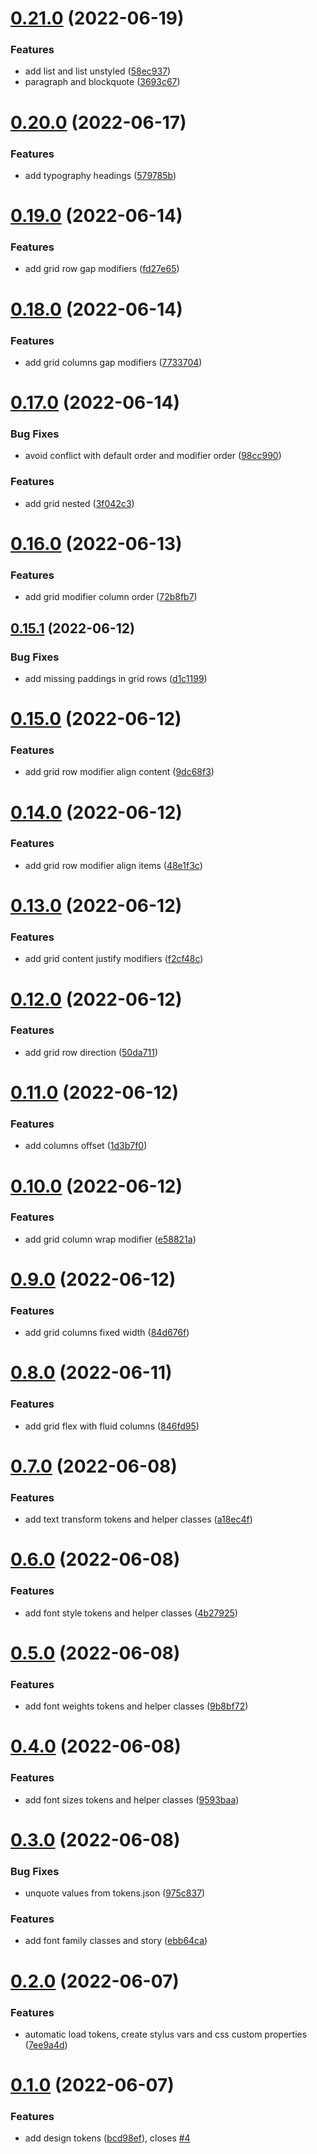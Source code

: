 # [0.21.0](https://github.com/komplib/css/compare/v0.20.0...v0.21.0) (2022-06-19)

### Features

- add list and list unstyled ([58ec937](https://github.com/komplib/css/commit/58ec937ddeb85a20f2ce0f8f4cf2f1c61c7dff29))
- paragraph and blockquote ([3693c67](https://github.com/komplib/css/commit/3693c67adb9c76125b35752ef3e15eecb419f08c))

# [0.20.0](https://github.com/komplib/css/compare/v0.19.0...v0.20.0) (2022-06-17)

### Features

- add typography headings ([579785b](https://github.com/komplib/css/commit/579785b331d8cc22ad4ec9582355d30dda1a0bf7))

# [0.19.0](https://github.com/komplib/css/compare/v0.18.0...v0.19.0) (2022-06-14)

### Features

- add grid row gap modifiers ([fd27e65](https://github.com/komplib/css/commit/fd27e6519b33287474a9a7e109d05b11352911f0))

# [0.18.0](https://github.com/komplib/css/compare/v0.17.0...v0.18.0) (2022-06-14)

### Features

- add grid columns gap modifiers ([7733704](https://github.com/komplib/css/commit/7733704335ce20830bda8ae6109ac5028ca804c8))

# [0.17.0](https://github.com/komplib/css/compare/v0.16.0...v0.17.0) (2022-06-14)

### Bug Fixes

- avoid conflict with default order and modifier order ([98cc990](https://github.com/komplib/css/commit/98cc9906fea7571d9169eeb5abd37b15a8eca698))

### Features

- add grid nested ([3f042c3](https://github.com/komplib/css/commit/3f042c3c96567f71fca6bd23dcf0e0e3a12b14e1))

# [0.16.0](https://github.com/komplib/css/compare/v0.15.1...v0.16.0) (2022-06-13)

### Features

- add grid modifier column order ([72b8fb7](https://github.com/komplib/css/commit/72b8fb73fdd9c17fde075cf99c3f6d6d27578ff0))

## [0.15.1](https://github.com/komplib/css/compare/v0.15.0...v0.15.1) (2022-06-12)

### Bug Fixes

- add missing paddings in grid rows ([d1c1199](https://github.com/komplib/css/commit/d1c1199f56f6c43f99d7ae3a345ff3411100b657))

# [0.15.0](https://github.com/komplib/css/compare/v0.14.0...v0.15.0) (2022-06-12)

### Features

- add grid row modifier align content ([9dc68f3](https://github.com/komplib/css/commit/9dc68f3d7c0ec0b5a787cd6b9706e635722e7cc4))

# [0.14.0](https://github.com/komplib/css/compare/v0.13.0...v0.14.0) (2022-06-12)

### Features

- add grid row modifier align items ([48e1f3c](https://github.com/komplib/css/commit/48e1f3ccacb2353033f6207e782a5743febd6594))

# [0.13.0](https://github.com/komplib/css/compare/v0.12.0...v0.13.0) (2022-06-12)

### Features

- add grid content justify modifiers ([f2cf48c](https://github.com/komplib/css/commit/f2cf48c15d35689f82c205d44f5f16f2242fdb3e))

# [0.12.0](https://github.com/komplib/css/compare/v0.11.0...v0.12.0) (2022-06-12)

### Features

- add grid row direction ([50da711](https://github.com/komplib/css/commit/50da71124ffed28878e0e3510e519a5bbfdba0af))

# [0.11.0](https://github.com/komplib/css/compare/v0.10.0...v0.11.0) (2022-06-12)

### Features

- add columns offset ([1d3b7f0](https://github.com/komplib/css/commit/1d3b7f0e71e21083df735d87e6e192ed507eb355))

# [0.10.0](https://github.com/komplib/css/compare/v0.9.0...v0.10.0) (2022-06-12)

### Features

- add grid column wrap modifier ([e58821a](https://github.com/komplib/css/commit/e58821ac247ce84c7e822b58517100d9e4591f1d))

# [0.9.0](https://github.com/komplib/css/compare/v0.8.0...v0.9.0) (2022-06-12)

### Features

- add grid columns fixed width ([84d676f](https://github.com/komplib/css/commit/84d676fa2b5eaa16687f9111e98cd5caf41af51e))

# [0.8.0](https://github.com/komplib/css/compare/v0.7.0...v0.8.0) (2022-06-11)

### Features

- add grid flex with fluid columns ([846fd95](https://github.com/komplib/css/commit/846fd95fe62e7f777ca2d9b273eda4960f2a4f26))

# [0.7.0](https://github.com/komplib/css/compare/v0.6.0...v0.7.0) (2022-06-08)

### Features

- add text transform tokens and helper classes ([a18ec4f](https://github.com/komplib/css/commit/a18ec4f69a5297156716a93981c112b79a81c80c))

# [0.6.0](https://github.com/komplib/css/compare/v0.5.0...v0.6.0) (2022-06-08)

### Features

- add font style tokens and helper classes ([4b27925](https://github.com/komplib/css/commit/4b279258d344306d82cd8abcfa300c43e1b6254e))

# [0.5.0](https://github.com/komplib/css/compare/v0.4.0...v0.5.0) (2022-06-08)

### Features

- add font weights tokens and helper classes ([9b8bf72](https://github.com/komplib/css/commit/9b8bf72bef30c45cc2bb53c6b79d76b6b5274c59))

# [0.4.0](https://github.com/komplib/css/compare/v0.3.0...v0.4.0) (2022-06-08)

### Features

- add font sizes tokens and helper classes ([9593baa](https://github.com/komplib/css/commit/9593baa068c955404b3d8d590070667b3a9e890b))

# [0.3.0](https://github.com/komplib/css/compare/v0.2.0...v0.3.0) (2022-06-08)

### Bug Fixes

- unquote values from tokens.json ([975c837](https://github.com/komplib/css/commit/975c837b10e8a9107e819d3b8fba22ed027b9e9b))

### Features

- add font family classes and story ([ebb64ca](https://github.com/komplib/css/commit/ebb64ca4840d0a5a400325108f1a199faf4aaa8e))

# [0.2.0](https://github.com/komplib/css/compare/v0.1.0...v0.2.0) (2022-06-07)

### Features

- automatic load tokens, create stylus vars and css custom properties ([7ee9a4d](https://github.com/komplib/css/commit/7ee9a4d246d0772307644fdd7a8a7ccf24862767))

# [0.1.0](https://github.com/komplib/css/compare/v0.0.0...v0.1.0) (2022-06-07)

### Features

- add design tokens ([bcd98ef](https://github.com/komplib/css/commit/bcd98ef73311a54de90ade07b0f55881cde0ecf4)), closes [#4](https://github.com/komplib/css/issues/4)
